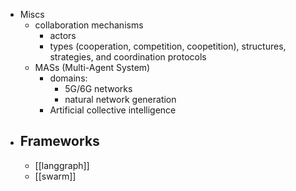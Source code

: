 - Miscs
	- collaboration mechanisms
		- actors
		- types (cooperation, competition, coopetition), structures, strategies, and coordination protocols
	- MASs (Multi-Agent System)
		- domains:
			- 5G/6G networks
			- natural network generation
		- Artificial collective intelligence
- ## Frameworks
	- [[langgraph]]
	- [[swarm]]